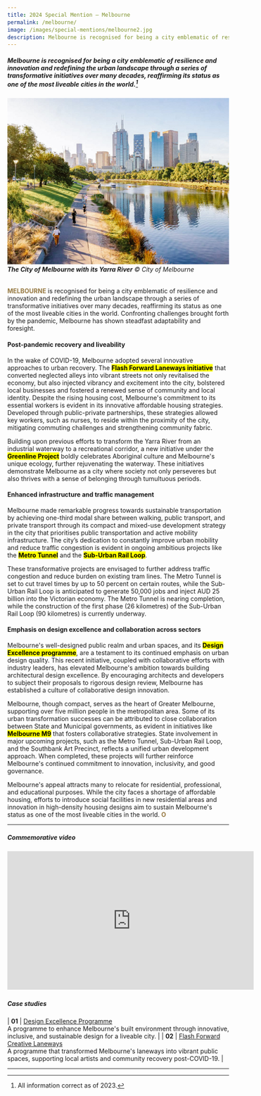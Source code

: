 ```yaml
---
title: 2024 Special Mention — Melbourne
permalink: /melbourne/
image: /images/special-mentions/melbourne2.jpg
description: Melbourne is recognised for being a city emblematic of resilience and innovation and redefining the urban landscape through a series of transformative initiatives over many decades, reaffirming its status as one of the most liveable cities in the world. 
---
```


##### Melbourne is recognised for being a city emblematic of resilience and innovation and redefining the urban landscape through a series of transformative initiatives over many decades, reaffirming its status as one of the most liveable cities in the world.[^1]

###### ![Melbourne city](/images/special-mentions/melbourne2.jpg)**The City of Melbourne with its Yarra River** © City of Melbourne

<b><font color="#967942">MELBOURNE</font></b> is recognised for being a city emblematic of resilience and innovation and redefining the urban landscape through a series of transformative initiatives over many decades, reaffirming its status as one of the most liveable cities in the world. Confronting challenges brought forth by the pandemic, Melbourne has shown steadfast adaptability and foresight.  

#### **Post-pandemic recovery and liveability**

In the wake of COVID-19, Melbourne adopted several innovative approaches to urban recovery. The **<mark>Flash Forward Laneways initiative</mark>** that converted neglected alleys into vibrant streets not only revitalised the economy, but also injected vibrancy and excitement into the city, bolstered local businesses and fostered a renewed sense of community and local identity. Despite the rising housing cost, Melbourne's commitment to its essential workers is evident in its innovative affordable housing strategies. Developed through public-private partnerships, these strategies allowed key workers, such as nurses, to reside within the proximity of the city, mitigating commuting challenges and strengthening community fabric. 

Building upon previous efforts to transform the Yarra River from an industrial waterway to a recreational corridor, a new initiative under the **<mark>Greenline Project</mark>** boldly celebrates Aboriginal culture and Melbourne's unique ecology, further rejuvenating the waterway. These initiatives demonstrate Melbourne as a city where society not only perseveres but also thrives with a sense of belonging through tumultuous periods. 

#### **Enhanced infrastructure and traffic management** 

Melbourne made remarkable progress towards sustainable transportation by achieving one-third modal share between walking, public transport, and private transport through its compact and mixed-use development strategy in the city that prioritises public transportation and active mobility infrastructure. The city’s dedication to constantly improve urban mobility and reduce traffic congestion is evident in ongoing ambitious projects like the **<mark>Metro Tunnel</mark>** and the **<mark>Sub-Urban Rail Loop</mark>**. 

These transformative projects are envisaged to further address traffic congestion and reduce burden on existing tram lines. The Metro Tunnel is set to cut travel times by up to 50 percent on certain routes, while the Sub-Urban Rail Loop is anticipated to generate 50,000 jobs and inject AUD 25 billion into the Victorian economy. The Metro Tunnel is nearing completion, while the construction of the first phase (26 kilometres) of the Sub-Urban Rail Loop (90 kilometres) is currently underway. 

#### **Emphasis on design excellence and collaboration across sectors**

Melbourne's well-designed public realm and urban spaces, and its **<mark>Design Excellence programme</mark>**, are a testament to its continued emphasis on urban design quality. This recent initiative, coupled with collaborative efforts with industry leaders, has elevated Melbourne's ambition towards building architectural design excellence. By encouraging architects and developers to subject their proposals to rigorous design review, Melbourne has established a culture of collaborative design innovation. 

Melbourne, though compact, serves as the heart of Greater Melbourne, supporting over five million people in the metropolitan area. Some of its urban transformation successes can be attributed to close collaboration between State and Municipal governments, as evident in initiatives like **<mark>Melbourne M9</mark>** that fosters collaborative strategies. State involvement in major upcoming projects, such as the Metro Tunnel, Sub-Urban Rail Loop, and the Southbank Art Precinct, reflects a unified urban development approach. When completed, these projects will further reinforce Melbourne's continued commitment to innovation, inclusivity, and good governance.

Melbourne's appeal attracts many to relocate for residential, professional, and educational purposes. While the city faces a shortage of affordable housing, efforts to introduce social facilities in new residential areas and innovation in high-density housing designs aim to sustain Melbourne's status as one of the most liveable cities in the world. **<font color="#967942">O</font>** 

---

##### **Commemorative video**

<div class="bp-youtube">

<iframe width="560" height="315" src="https://www.youtube.com/embed/xxnJcRjAdfc" title="YouTube video player" frameborder="0" allow="accelerometer; autoplay; clipboard-write; encrypted-media; gyroscope; picture-in-picture" allowfullscreen></iframe>

</div>

##### **Case studies** 

| **01** | [Design Excellence Programme](/case-studies/design-excellence-programme/) <br> A programme to enhance Melbourne's built environment through innovative, inclusive, and sustainable design for a liveable city. |
| **02** | [Flash Forward Creative Laneways](/case-studies/flash-forward-creative-laneways/) <br> A programme that transformed Melbourne's laneways into vibrant public spaces, supporting local artists and community recovery post-COVID-19. |

---

[^1]: All information correct as of 2023.
